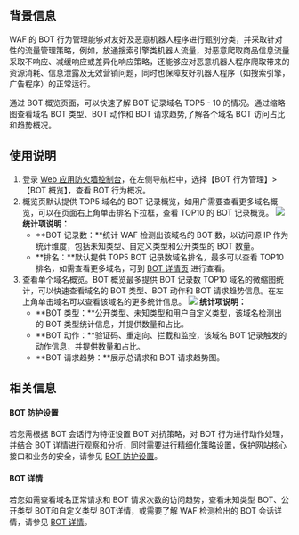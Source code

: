 ## 背景信息
WAF 的 BOT 行为管理能够对友好及恶意机器人程序进行甄别分类，并采取针对性的流量管理策略，例如，放通搜索引擎类机器人流量，对恶意爬取商品信息流量采取不响应、减缓响应或差异化响应策略，还能够应对恶意机器人程序爬取带来的资源消耗、信息泄露及无效营销问题，同时也保障友好机器人程序（如搜索引擎，广告程序）的正常运行。

通过 BOT 概览页面，可以快速了解 BOT 记录域名 TOP5 - 10 的情况。通过缩略图查看域名 BOT 类型、BOT 动作和 BOT 请求趋势,了解各个域名 BOT 访问占比和趋势概况。
## 使用说明
1. 登录 [Web 应用防火墙控制台](https://console.cloud.tencent.com/guanjia/tea-overview)，在左侧导航栏中，选择【BOT 行为管理】>【BOT 概览】，查看 BOT 行为概况。
2. 概览页默认提供 TOP5 域名的 BOT 记录概览，如用户需要查看更多域名概览，可以在页面右上角单击排名下拉框，查看 TOP10 的 BOT 记录概览。
![](https://main.qcloudimg.com/raw/668fadc23e7d3b23e7ba23fb55c25800.png)
**统计项说明：**
	- **BOT 记录数：**统计 WAF 检测出该域名的 BOT 数，以访问源 IP 作为统计维度，包括未知类型、自定义类型和公开类型的 BOT 数量。
	- **排名：**默认提供 TOP5 BOT 记录数域名排名，最多可以查看 TOP10 排名，如需查看更多域名，可到 [BOT 详情页](https://console.cloud.tencent.com/guanjia/bot2/record/overview) 进行查看。
3. 查看单个域名概览。BOT 概览最多提供 BOT 记录数 TOP10 域名的微缩图统计，可以快速查看域名的 BOT 类型、BOT 动作和 BOT 请求趋势信息。在左上角单击域名可以查看该域名的更多统计信息。
![](https://main.qcloudimg.com/raw/f756062a30ca4ab09be19bc371255536.png)
**统计项说明：**
	- **BOT 类型：**公开类型、未知类型和用户自定义类型，该域名检测出的 BOT 类型统计信息，并提供数量和占比。
	- **BOT 动作：**验证码、重定向、拦截和监控，该域名 BOT 记录触发的动作信息，并提供数量和占比。
	- **BOT 请求趋势：**展示总请求和 BOT 请求趋势图。

## 相关信息
#### BOT 防护设置
若您需根据 BOT 会话行为特征设置 BOT 对抗策略，对 BOT 行为进行动作处理，并结合 BOT 详情进行观察和分析，同时需要进行精细化策略设置，保护网站核心接口和业务的安全，请参见 [BOT 防护设置](https://cloud.tencent.com/document/product/627/40157)。
#### BOT 详情
若您如需查看域名正常请求和 BOT 请求次数的访问趋势，查看未知类型 BOT、公开类型 BOT和自定义类型 BOT详情，或需要了解 WAF 检测检出的 BOT 会话详情，请参见 [BOT 详情](https://cloud.tencent.com/document/product/627/40158)。
